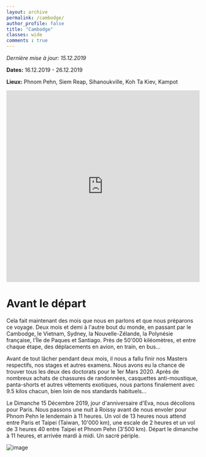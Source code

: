```yaml
---
layout: archive
permalink: /cambodge/
author_profile: false
title: "Cambodge"
classes: wide
comments : true
---
```


<!-- jQuery 1.8 or later, 33 KB -->
<script src="https://ajax.googleapis.com/ajax/libs/jquery/1.11.1/jquery.min.js"></script>

<!-- Fotorama from CDNJS, 19 KB -->
<link  href="https://cdnjs.cloudflare.com/ajax/libs/fotorama/4.6.4/fotorama.css" rel="stylesheet">
<script src="https://cdnjs.cloudflare.com/ajax/libs/fotorama/4.6.4/fotorama.js"></script>

*Dernière mise à jour: 15.12.2019*

**Dates:** 16.12.2019 - 26.12.2019

**Lieux:** Phnom Pehn, Siem Reap, Sihanoukville, Koh Ta Kiev, Kampot

<iframe src="https://www.google.com/maps/d/embed?mid=1ZMvTHjzBqcFvWcVU5IMo1c86jjo-qSs7" width="100%" height="500" frameBorder="0"></iframe>

# Avant le départ

Cela fait maintenant des mois que nous en parlons et que nous préparons ce voyage. Deux mois et demi à l'autre bout du monde, en passant par le Cambodge, le Vietnam, Sydney, la Nouvelle-Zélande, la Polynésie française, l'Île de Paques et Santiago. Près de 50'000 kiléomètres, et entre chaque étape, des déplacements en avion, en train, en bus... 

Avant de tout lâcher pendant deux mois, il nous a fallu finir nos Masters respectifs, nos stages et autres examens. Nous avons eu la chance de trouver tous les deux des doctorats pour le 1er Mars 2020.  Après de nombreux achats de chassures de randonnées, casquettes anti-moustique, panta-shorts et autres vêtements exotiques, nous partons finalement avec 9.5 kilos chacun, bien loin de nos standards habituels... 

Le Dimanche 15 Décembre 2019, jour d'anniversaire d'Eva, nous décollons pour Paris. Nous passons une nuit à Roissy avant de nous envoler pour Phnom Pehn le lendemain à 11 heures. Un vol de 13 heures nous attend entre Paris et Taipei (Taiwan, 10'000 km), une escale de 2 heures et un vol de 3 heures 40 entre Taipei et Phnom Pehn (3'500 km). Départ le dimanche à 11 heures, et arrivée mardi à midi. Un sacré périple. 

![image](https://drive.google.com/uc?id=1Y6IAa_GFL5Q-m6Mi8B7GIyDLexBJEQVE)

